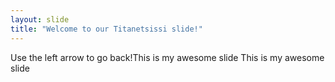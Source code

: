 ```yaml
---
layout: slide
title: "Welcome to our Titanetsissi slide!"
---
```

Use the left arrow to go back!This is my awesome slide
This is my awesome slide
